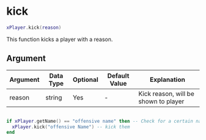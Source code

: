 # kick

```lua
xPlayer.kick(reason)
```

This function kicks a player with a reason.

## Argument

| Argument | Data Type | Optional | Default Value | Explanation                          |
|----------|-----------|----------|---------------|--------------------------------------|
| reason   | string    | Yes      | -             | Kick reason, will be shown to player |

```lua

if xPlayer.getName() == "offensive name" then -- Check for a certain name
  xPlayer.kick("offensive Name") -- kick them 
end
```
